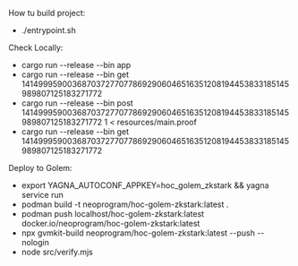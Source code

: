 How tu build project:

- ./entrypoint.sh

Check Locally:

- cargo run --release --bin app
- cargo run --release --bin get 1414999590036870372770778692906046516351208194453833185145989807125183271772
- cargo run --release --bin post 1414999590036870372770778692906046516351208194453833185145989807125183271772 1 < resources/main.proof
- cargo run --release --bin get 1414999590036870372770778692906046516351208194453833185145989807125183271772

Deploy to Golem:

- export YAGNA_AUTOCONF_APPKEY=hoc_golem_zkstark && yagna service run
- podman build -t neoprogram/hoc-golem-zkstark:latest .
- podman push localhost/hoc-golem-zkstark:latest docker.io/neoprogram/hoc-golem-zkstark:latest
- npx gvmkit-build neoprogram/hoc-golem-zkstark:latest --push --nologin
- node src/verify.mjs

